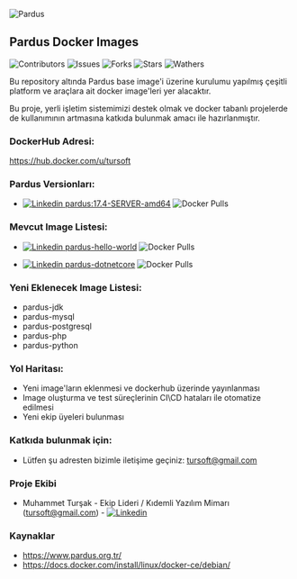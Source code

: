 
![Pardus](https://raw.githubusercontent.com/tursoft/pardus-images/master/_resources/images/pardus.and.docker.png)

## Pardus Docker Images

![Contributors](https://img.shields.io/github/contributors/tursoft/pardus-images.svg) 
![Issues](https://img.shields.io/github/issues-raw/tursoft/pardus-images.svg) 
![Forks](https://img.shields.io/github/forks/tursoft/pardus-images.svg?style=social) 
![Stars](https://img.shields.io/github/stars/tursoft/pardus-images.svg?style=social) 
![Wathers](https://img.shields.io/github/watchers/tursoft/pardus-images.svg?style=social)


Bu repository altında Pardus base image'i üzerine kurulumu yapılmış çeşitli platform ve araçlara ait docker image'leri yer alacaktır.

Bu proje, yerli işletim sistemimizi destek olmak ve docker tabanlı projelerde de kullanımının artmasına katkıda bulunmak amacı ile hazırlanmıştır.

### DockerHub Adresi:
https://hub.docker.com/u/tursoft


### Pardus Versionları:
* [![Linkedin](https://raw.githubusercontent.com/tursoft/pardus-images/master/_resources/images/docker.20x20.png) pardus:17.4-SERVER-amd64](https://cloud.docker.com/repository/docker/tursoft/pardus) ![Docker Pulls](https://img.shields.io/docker/pulls/tursoft/pardus.svg)


### Mevcut Image Listesi:
* [![Linkedin](https://raw.githubusercontent.com/tursoft/pardus-images/master/_resources/images/docker.20x20.png) pardus-hello-world](https://cloud.docker.com/repository/docker/tursoft/pardus-hello-world) ![Docker Pulls](https://img.shields.io/docker/pulls/tursoft/pardus-hello-world.svg)

* [![Linkedin](https://raw.githubusercontent.com/tursoft/pardus-images/master/_resources/images/docker.20x20.png) pardus-dotnetcore](https://cloud.docker.com/repository/docker/tursoft/pardus-dotnetcore) ![Docker Pulls](https://img.shields.io/docker/pulls/tursoft/pardus-dotnetcore.svg)


### Yeni Eklenecek Image Listesi:
* pardus-jdk
* pardus-mysql
* pardus-postgresql
* pardus-php
* pardus-python

### Yol Haritası:
* Yeni image'ların eklenmesi ve dockerhub üzerinde yayınlanması
* Image oluşturma ve test süreçlerinin CI\CD hataları ile otomatize edilmesi
* Yeni ekip üyeleri bulunması


### Katkıda bulunmak için:
* Lütfen şu adresten bizimle iletişime geçiniz: tursoft@gmail.com

### Proje Ekibi
* Muhammet Turşak - Ekip Lideri / Kıdemli Yazılım Mimarı (tursoft@gmail.com) - [![Linkedin](https://raw.githubusercontent.com/tursoft/pardus-images/master/_resources/images/linkedin-icon.18x18.png)](https://www.linkedin.com/in/tursoft/)

### Kaynaklar
* https://www.pardus.org.tr/
* https://docs.docker.com/install/linux/docker-ce/debian/
